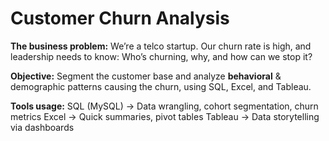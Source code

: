 # Customer Churn Analysis

**The business problem:**
We’re a telco startup. Our churn rate is high, and leadership needs to know: Who’s churning, why, and how can we stop it?

**Objective:**
Segment the customer base and analyze **behavioral** & demographic patterns causing the churn, using SQL, Excel, and Tableau.

**Tools usage:**
SQL (MySQL) → Data wrangling, cohort segmentation, churn metrics
Excel → Quick summaries, pivot tables
Tableau → Data storytelling via dashboards

